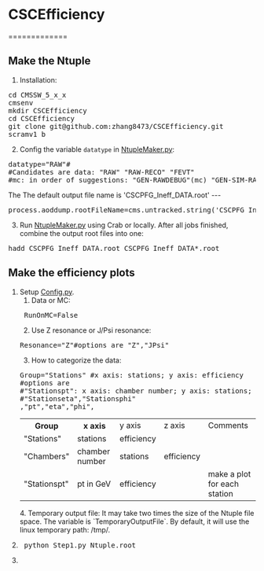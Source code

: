 # CSCEfficiency
=============

## Make the Ntuple
1. Installation:
<pre>
cd CMSSW_5_x_x
cmsenv
mkdir CSCEfficiency
cd CSCEfficiency
git clone git@github.com:zhang8473/CSCEfficiency.git
scramv1 b
</pre>

2. Config the variable `datatype` in [NtupleMaker.py](https://github.com/zhang8473/CSCEfficiency/blob/master/NtupleMaker.py): 
<pre>datatype="RAW"#
#Candidates are data: "RAW" "RAW-RECO" "FEVT"
#mc: in order of suggestions: "GEN-RAWDEBUG"(mc) "GEN-SIM-RAW"(mc) "GEN-RAW"(mc) "GEN-SIM"
</pre>
The The default output file name is 'CSCPFG_Ineff_DATA.root' ---
<pre>
process.aoddump.rootFileName=cms.untracked.string('CSCPFG_Ineff_DATA.root')
</pre>

3. Run [NtupleMaker.py](https://github.com/zhang8473/CSCEfficiency/blob/master/NtupleMaker.py) using Crab or locally. After all jobs finished, combine the output root files into one:
<pre>
hadd CSCPFG_Ineff_DATA.root CSCPFG_Ineff_DATA*.root
</pre>

## Make the efficiency plots
1. Setup  [Config.py](https://github.com/zhang8473/CSCEfficiency/blob/master/NtupleAnzScripts/Config.py).
   1. Data or MC:
   <pre>
    RunOnMC=False
   </pre>
   2. Use Z resonance or J/Psi resonance:
   <pre>
   Resonance="Z"#options are "Z","JPsi"
   </pre>
   3. How to categorize the data:
   <pre>
   Group="Stations" #x axis: stations; y axis: efficiency
   #options are
   #"Stationspt": x axis: chamber number; y axis: stations; z axis: efficiency
   #"Stationseta","Stationsphi"
   ,"pt","eta","phi",
   </pre>
   <table style="width:100%"  align="center">
    <tr>
      <th> Group </th><th> x axis </th><td>y axis</td><td>z axis</td><td> Comments</td>
    </tr>
    <tr>
      <td>"Stations"</td><td>stations</td><td>efficiency</td><td></td>
    </tr>
    <tr>
      <td>"Chambers"</td><td>chamber number</td><td>stations</td><td>efficiency</td>
    </tr>
    <tr>
      <td>"Stationspt"</td><td>pt in GeV</td><td>efficiency</td><td></td><td>make a plot for each station</td>
    </tr>
   </table> 
   4. Temporary output file: 
      It may take two times the size of the Ntuple file space. The variable is `TemporaryOutputFile`. By default,        it will use the linux temporary path: /tmp/.
2. <pre> python Step1.py Ntuple.root </pre>
3. 

